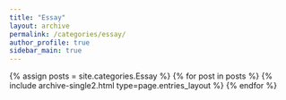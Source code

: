```yaml
---
title: "Essay"
layout: archive
permalink: /categories/essay/
author_profile: true
sidebar_main: true
---
```


{% assign posts = site.categories.Essay %}
{% for post in posts %} {% include archive-single2.html type=page.entries_layout %} {% endfor %}